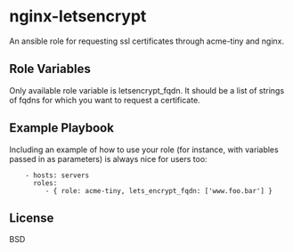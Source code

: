 nginx-letsencrypt
=================

An ansible role for requesting ssl certificates through acme-tiny and nginx.


Role Variables
--------------

Only available role variable is letsencrypt\_fqdn. It should be a list of strings
of fqdns for which you want to request a certificate.

Example Playbook
----------------

Including an example of how to use your role (for instance, with variables passed in as parameters) is always nice for users too:

```
    - hosts: servers
      roles:
         - { role: acme-tiny, lets_encrypt_fqdn: ['www.foo.bar'] }
```


License
-------

BSD
